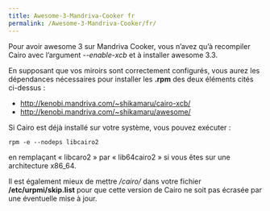 ```yaml
---
title: Awesome-3-Mandriva-Cooker fr
permalink: /Awesome-3-Mandriva-Cooker/fr/
---
```


Pour avoir awesome 3 sur Mandriva Cooker, vous n’avez qu’à recompiler Cairo avec l’argument *--enable-xcb* et à installer awesome 3.3.

En supposant que vos miroirs sont correctement configurés, vous aurez les dépendances nécessaires pour installer les **.rpm** des deux éléments cités ci-dessus :

-   <http://kenobi.mandriva.com/~shikamaru/cairo-xcb/>
-   <http://kenobi.mandriva.com/~shikamaru/awesome/>

Si Cairo est déjà installé sur votre système, vous pouvez exécuter :

`rpm -e --nodeps libcairo2`

en remplaçant « libcaro2 » par « lib64cairo2 » si vous êtes sur une architecture x86_64.

Il est également mieux de mettre */cairo/* dans votre fichier **/etc/urpmi/skip.list** pour que cette version de Cairo ne soit pas écrasée par une éventuelle mise à jour.